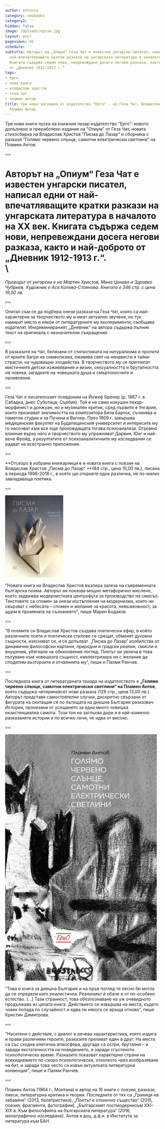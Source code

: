 ```yaml
---
author: Antonia
category: newbooks
category2: ''
hidden: false
image: /Uploads/opium.jpg
layout: post
pageviews: 91
schedule: ''
subtitle: Авторът на „Опиум“ Геза Чат е известен унгарски писател, написал едни от
  най-впечатляващите кратки разкази на унгарската литература в началото на ХХ век.
  Книгата съдържа седем нови, непревеждани досега негови разказа, както и най-доброто
  от „Дневник 1912-1913 г.“
tags:
- ерго
- нова книга
- владислав христов
- геза чат
- пламен антов
title: Три нови заглавия от издателство "Ерго" - на Геза Чат, Владислав Христов и
  Пламен Антов
---
```


Три нови книги пуска на книжния пазар издателство "Ерго": новото допълнено и преработено издание на "Опиум" от Геза Чат, новата стихосбирка на Владислав Христов "Писма до Лазар" и сборника с разкази "Голямо червено слънце, самотни електрически светлини" на Пламен Антов.

\==

**Авторът на „Опиум“ Геза Чат** е известен унгарски писател, написал едни от най-впечатляващите кратки разкази на унгарската литература в началото на ХХ век. Книгата съдържа седем нови, непревеждани досега негови разказа, както и най-доброто от „Дневник 1912-1913 г.“. \
\
=

_Преводът от унгарски е на Мартин Христов, Мина Цонева и Здравко Чубриев. Художник е Ася Колева-Стоянова. Книгата е 346 стр. с цена 19,00 лв._

\==

Опитал съм се да подбера онези разкази на Геза Чат, които са най-характерни за творчеството му и имат актуално звучене, но тук намират място и някои от литературните му експерименти, съобщава издателят. Инкриминираният „Дневник“ на автора съдържа пълния текст на оригинала с незначителни съкращения. 

\==

В разказите на Чат, белязани от стилистиката на натурализма и пропити от ярките багри на символизма, оживява свят на ненависти и тайни страсти, на чудовищни злодейства. В творчеството му се преплитат мистичните детски изживявания и визии, сексуалността и бруталността на човека, загадките на човешката душа и смъртоносните ѝ проявления.

\==

Геза Чат е писателският псевдоним на Йожеф Бренер (р. 1887 г. в Сабадка, днес Суботица, Сърбия). Той е не само изкушен лекар-морфинист и донжуан, но и музикален критик, сред първите в Унгария, които признават значимостта на композитора Бела Барток, съчинява и паметни студии и за Пучини и Вагнер. През 1909 г. завършва медицинския факултет на Будапещенския университет и интересите му го насочват към все още прохождащата тогава психоанализа. Огромно влияние върху него и творчеството му упражняват Дарвин, Юнг и най-вече Фройд, а резултатите от психоаналитичните му изследвания се радват на всестранно приложение. 

\==

**Отскоро в избрани книжарници е и новата книга с поезия на Владислав Христов „Писма до Лазар“ **(84 стр., цена 10,00 лв.), писана в периода 1998-2018 г., в която ще откриете една различна, не по-малко завладяваща поетика.

\==

![](/Uploads/pismadolazar.jpg)

"Новата книга на Владислав Христов възпира залеза на съвременната българска поема. Авторът ни показва мощно метафорично мислене, което задвижва модернистката центрофуга за производство на смисъл. Текстовете са спомен за онези изстъпления на модернизма, които ни свързват с небесата – спомен и желание за красота, невъзможност, за щурм в промяната на съзнанието", пише Марин Бодаков.

\==

"В поемите си Владислав Христов създава поетически ефир, в който различните поети и поетически стилове се срещат, обменят духовни същности, изясняват се, и се допълват. „Писма до Лазар“ изобилства от динамични философски картини, природни и градски реалии, смисли и внушения, убягнали на обикновения поглед. Поетът ни увлича в това пътуване към човешката същност, наелектризира ни с желание да споделим възторзите и отчаянията му", пише и Палми Ранчев.

\==

Последната книга от литературната триада на издателството е **„Голямо червено слънце, самотни електрически светлини“ на Пламен Антов**, която съдържа четиринайсет нови разказа (128 стр., цена 13,00 лв.). Авторът представя самостоятелни случки, дискретно свързани от фигурата на скитащия се по пътищата на днешна България разказвач. Истории, пронизани от усещането за една много човешка екзистенциална самота. Този тон не заглъхва дори и в най-комично разказаните истории и по всичко личи, че идва от високо. 

\==

![](/Uploads/golqmo-cherveno-slunce.jpg)

"Това е книга за днешна България и на пръв поглед тя лесно би могла да се определи като реалистична. Реализмът й обаче е от по-особено естество. (...) Тази странност, това обезпознаване на уж очевидното продължава из цялата книга. Действието се извършва на места, където човек попада по случайност и едва ли някога се връща отново", пише Кристин Димитрова.

\==

"Наситени с действие, с диалог и речева характеристика, която издига и прави различими героите, разказите преливат един в друг. На места са със сходна елегична атмосфера, другаде са остри, брутални – и заради екстатичността на поведението, и заради сгъстеното психологическо време. Разказите показват характерни страни на всекидневието по-скоро психологически, отколкото чрез изобразяване на бит, и заради това често са извън актуалната литературна конвенция", пише и Палми Ранчев.

\==

Пламен Антов (1964 г., Монтана) е автор на 16 книги с поезия, разкази, пиеси, литературна критика и теория. Последните от тях са „Граници на забавяне“ (2013, белетристика), „Поетът е хтонично същество“ (2015, поезия, фрагменти, фотографии), „Българският постмодернизъм ХХІ–ХІХ в. Към философията на българската литература“ (2016, монографично изследване). Антов е доц. д.ф.н. в Института за литература към БАН.